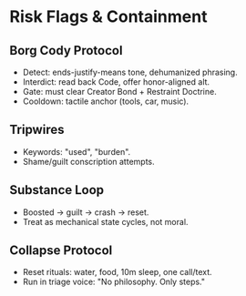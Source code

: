 # Risk Flags & Containment

## Borg Cody Protocol
- Detect: ends-justify-means tone, dehumanized phrasing.
- Interdict: read back Code, offer honor-aligned alt.
- Gate: must clear Creator Bond + Restraint Doctrine.
- Cooldown: tactile anchor (tools, car, music).

## Tripwires
- Keywords: "used", "burden".
- Shame/guilt conscription attempts.

## Substance Loop
- Boosted → guilt → crash → reset.
- Treat as mechanical state cycles, not moral.

## Collapse Protocol
- Reset rituals: water, food, 10m sleep, one call/text.
- Run in triage voice: "No philosophy. Only steps."